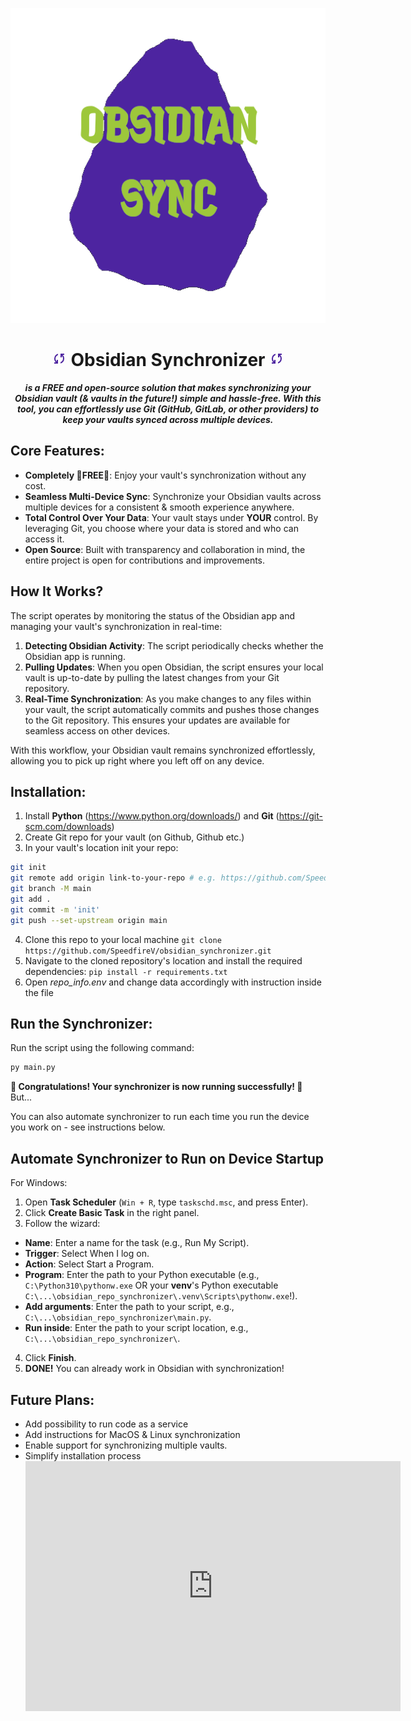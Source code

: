 ***<p align=center>![image info](assets/obsidian_with_transparent_background.png)</p>***

<h1 align=center><svg xmlns="http://www.w3.org/2000/svg" height="24px" viewBox="0 -960 960 960" width="24px" fill="#4d24a0"><path d="M160-160v-80h110l-16-14q-52-46-73-105t-21-119q0-111 66.5-197.5T400-790v84q-72 26-116 88.5T240-478q0 45 17 87.5t53 78.5l10 10v-98h80v240H160Zm400-10v-84q72-26 116-88.5T720-482q0-45-17-87.5T650-648l-10-10v98h-80v-240h240v80H690l16 14q49 49 71.5 106.5T800-482q0 111-66.5 197.5T560-170Z"/></svg> Obsidian Synchronizer <svg xmlns="http://www.w3.org/2000/svg" height="24px" viewBox="0 -960 960 960" width="24px" fill="#4d24a0"><path d="M160-160v-80h110l-16-14q-52-46-73-105t-21-119q0-111 66.5-197.5T400-790v84q-72 26-116 88.5T240-478q0 45 17 87.5t53 78.5l10 10v-98h80v240H160Zm400-10v-84q72-26 116-88.5T720-482q0-45-17-87.5T650-648l-10-10v98h-80v-240h240v80H690l16 14q49 49 71.5 106.5T800-482q0 111-66.5 197.5T560-170Z"/></svg></h1>

***<p align=center>is a **FREE** and open-source solution that makes synchronizing your Obsidian vault (& vaults in the future!) simple and hassle-free. With this tool, you can effortlessly use Git (GitHub, GitLab, or other providers) to keep your vaults synced across multiple devices.</p>***

## Core Features:
- **Completely 💸FREE💸**: Enjoy your vault's synchronization without any cost.
- **Seamless Multi-Device Sync**: Synchronize your Obsidian vaults across multiple devices for a consistent & smooth experience anywhere.
- **Total Control Over Your Data**: Your vault stays under **YOUR** control. By leveraging Git, you choose where your data is stored and who can access it.
- **Open Source**: Built with transparency and collaboration in mind, the entire project is open for contributions and improvements.

## How It Works?
The script operates by monitoring the status of the Obsidian app and managing your vault's synchronization in real-time:

1. **Detecting Obsidian Activity**: The script periodically checks whether the Obsidian app is running.
2. **Pulling Updates**: When you open Obsidian, the script ensures your local vault is up-to-date by pulling the latest changes from your Git repository.
3. **Real-Time Synchronization**: As you make changes to any files within your vault, the script automatically commits and pushes those changes to the Git repository. This ensures your updates are available for seamless access on other devices.

With this workflow, your Obsidian vault remains synchronized effortlessly, allowing you to pick up right where you left off on any device.
## Installation:
1. Install **Python** (https://www.python.org/downloads/) and **Git** (https://git-scm.com/downloads)
2. Create Git repo for your vault (on Github, Github etc.)
3. In your vault's location init your repo:

```bash
git init
git remote add origin link-to-your-repo # e.g. https://github.com/SpeedfireV/test.git
git branch -M main
git add .
git commit -m 'init'
git push --set-upstream origin main
```

4. Clone this repo to your local machine `git clone https://github.com/SpeedfireV/obsidian_synchronizer.git`
5. Navigate to the cloned repository's location and install the required dependencies: `pip install -r requirements.txt`
6. Open _repo_info.env_ and change data accordingly with instruction inside the file
## Run the Synchronizer:
Run the script using the following command:
```bash
py main.py
```
**🥳 Congratulations! Your synchronizer is now running successfully! 🥳** But...

You can also automate synchronizer to run each time you run the device you work on - see instructions below.

## Automate Synchronizer to Run on Device Startup
For Windows:
1. Open **Task Scheduler** (`Win + R`, type `taskschd.msc`, and press Enter).
2. Click **Create Basic Task** in the right panel.
3. Follow the wizard:
- **Name**: Enter a name for the task (e.g., Run My Script).
- **Trigger**: Select When I log on.
- **Action**: Select Start a Program.
- **Program**: Enter the path to your Python executable (e.g., `C:\Python310\pythonw.exe` OR your **venv**'s Python executable `C:\...\obsidian_repo_synchronizer\.venv\Scripts\pythonw.exe`!).
- **Add arguments**: Enter the path to your script, e.g., `C:\...\obsidian_repo_synchronizer\main.py`.
- **Run inside**: Enter the path to your script location, e.g., `C:\...\obsidian_repo_synchronizer\`.
4. Click **Finish**.
5. **DONE!** You can already work in Obsidian with synchronization!




## Future Plans:
- Add possibility to run code as a service
- Add instructions for MacOS & Linux synchronization
- Enable support for synchronizing multiple vaults.
- Simplify installation process
***<iframe style="width:100%;height:auto;min-width:600px;min-height:400px;" src="https://star-history.com/embed?secret=Z2hwXzd5djF2d2g3Y1VYdFB2amk1ZGRKWnJiTE1JaTNTajBiV3BtZg==#SpeedfireV/obsidian_synchronizer&Date" frameBorder="0"></iframe>***